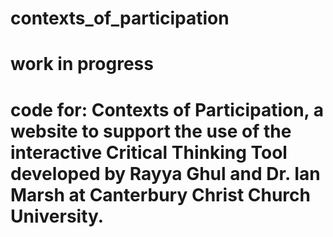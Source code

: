 # contexts_of_participation

# work in progress

# code for: Contexts of Participation, a website to support the use of the interactive Critical Thinking Tool developed by Rayya Ghul and Dr. Ian Marsh at Canterbury Christ Church University.
